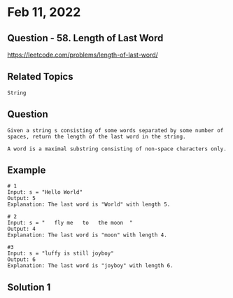 # Feb 11, 2022
## Question - 58. Length of Last Word
https://leetcode.com/problems/length-of-last-word/

## Related Topics
    String

## Question

    Given a string s consisting of some words separated by some number of spaces, return the length of the last word in the string.

    A word is a maximal substring consisting of non-space characters only.

## Example
    
    # 1
    Input: s = "Hello World"
    Output: 5
    Explanation: The last word is "World" with length 5.

    # 2
    Input: s = "   fly me   to   the moon  "
    Output: 4
    Explanation: The last word is "moon" with length 4.

    #3
    Input: s = "luffy is still joyboy"
    Output: 6
    Explanation: The last word is "joyboy" with length 6.

## Solution 1 
```
```